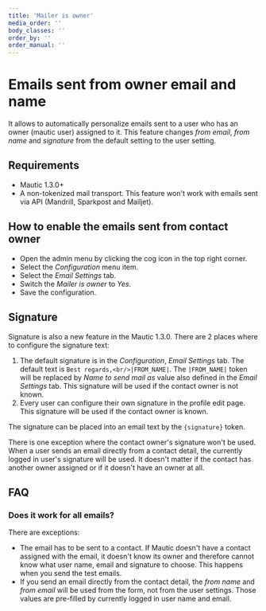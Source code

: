```yaml
---
title: 'Mailer is owner'
media_order: ''
body_classes: ''
order_by: ''
order_manual: ''
---
```


# Emails sent from owner email and name

It allows to automatically personalize emails sent to a user who has an owner (mautic user) assigned to it. This feature changes *from email*, *from name* and *signature* from the default setting to the user setting.

## Requirements

- Mautic 1.3.0+
- A non-tokenized mail transport. This feature won't work with emails sent via API (Mandrill, Sparkpost and Mailjet).

## How to enable the emails sent from contact owner

- Open the admin menu by clicking the cog icon in the top right corner.
- Select the *Configuration* menu item.
- Select the *Email Settings* tab.
- Switch the *Mailer is owner* to *Yes*.
- Save the configuration.

## Signature

Signature is also a new feature in the Mautic 1.3.0. There are 2 places where to configure the signature text:

1. The default signature is in the *Configuration*, *Email Settings* tab. The default text is `Best regards,<br/>|FROM_NAME|`. The `|FROM_NAME|` token will be replaced by *Name to send mail as* value also defined in the *Email Settings* tab. This signature will be used if the contact owner is not known.
2. Every user can configure their own signature in the profile edit page. This signature will be used if the contact owner is known.

The signature can be placed into an email text by the `{signature}` token.

There is one exception where the contact owner's signature won't be used. When a user sends an email directly from a contact detail, the currently logged in user's signature will be used. It doesn't matter if the contact has another owner assigned or if it doesn't have an owner at all.

## FAQ

### Does it work for all emails?

There are exceptions:
- The email has to be sent to a contact. If Mautic doesn't have a contact assigned with the email, it doesn't know its owner and therefore cannot know what user name, email and signature to choose. This happens when you send the test emails.
- If you send an email directly from the contact detail, the *from name* and *from email* will be used from the form, not from the user settings. Those values are pre-filled by currently logged in user name and email.

